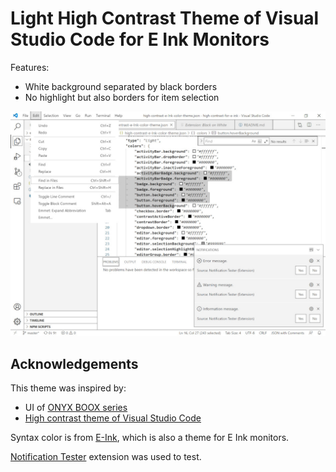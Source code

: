 # Light High Contrast Theme of Visual Studio Code for E Ink Monitors 

Features:
* White background separated by black borders
* No highlight but also borders for item selection

![Screenshot](https://raw.githubusercontent.com/fujimo-t/high-contrast-for-e-ink/master/screenshot.jpg)

## Acknowledgements

This theme was inspired by:
* UI of [ONYX BOOX series](https://onyxboox.com/)
* [High contrast theme of Visual Studio Code](https://code.visualstudio.com/docs/editor/accessibility#_high-contrast-theme)

Syntax color is from [E-Ink](https://marketplace.visualstudio.com/items?itemName=mufanza.e-ink-theme), which is also a theme for E Ink monitors.

[Notification Tester](https://marketplace.visualstudio.com/items?itemName=svipas.notification-tester) extension was used to test.
